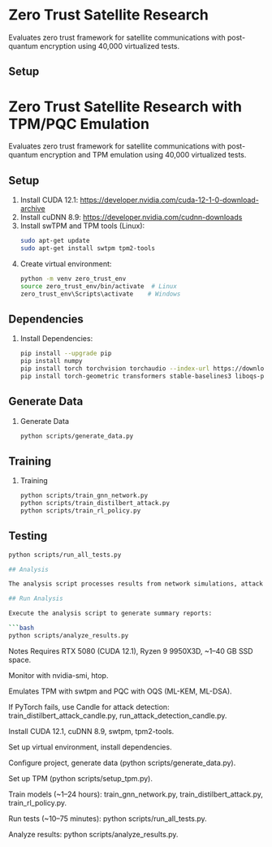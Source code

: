 # Zero Trust Satellite Research

Evaluates zero trust framework for satellite communications with post-quantum encryption using 40,000 virtualized tests.

## Setup

# Zero Trust Satellite Research with TPM/PQC Emulation

Evaluates zero trust framework for satellite communications with post-quantum encryption and TPM emulation using 40,000 virtualized tests.

## Setup

1. Install CUDA 12.1: https://developer.nvidia.com/cuda-12-1-0-download-archive
2. Install cuDNN 8.9: https://developer.nvidia.com/cudnn-downloads
3. Install swTPM and TPM tools (Linux):
   ```bash
   sudo apt-get update
   sudo apt-get install swtpm tpm2-tools

1. Create virtual environment:
   ```bash
   python -m venv zero_trust_env
   source zero_trust_env/bin/activate  # Linux
   zero_trust_env\Scripts\activate    # Windows
   ```

## Dependencies

1. Install Dependencies:
   ```bash
   pip install --upgrade pip
   pip install numpy
   pip install torch torchvision torchaudio --index-url https://download.pytorch.org/whl/cu121
   pip install torch-geometric transformers stable-baselines3 liboqs-python pandas numpy networkx scapy scikit-learn gym
   ```

## Generate Data

1. Generate Data
   ```bash
   python scripts/generate_data.py
   
## Training

1. Training
   ```bash
   python scripts/train_gnn_network.py
   python scripts/train_distilbert_attack.py
   python scripts/train_rl_policy.py
   
## Testing
   ```bash
   python scripts/run_all_tests.py

## Analysis

The analysis script processes results from network simulations, attack detection, policy optimization, and cryptographic performance tests.

## Run Analysis

Execute the analysis script to generate summary reports:

```bash
python scripts/analyze_results.py
```

Notes
Requires RTX 5080 (CUDA 12.1), Ryzen 9 9950X3D, ~1–40 GB SSD space.

Monitor with nvidia-smi, htop.

Emulates TPM with swtpm and PQC with OQS (ML-KEM, ML-DSA).

If PyTorch fails, use Candle for attack detection: train_distilbert_attack_candle.py, run_attack_detection_candle.py.

Install CUDA 12.1, cuDNN 8.9, swtpm, tpm2-tools.

Set up virtual environment, install dependencies.

Configure project, generate data (python scripts/generate_data.py).

Set up TPM (python scripts/setup_tpm.py).

Train models (~1–24 hours): train_gnn_network.py, train_distilbert_attack.py, train_rl_policy.py.

Run tests (~10–75 minutes): python scripts/run_all_tests.py.

Analyze results: python scripts/analyze_results.py.

